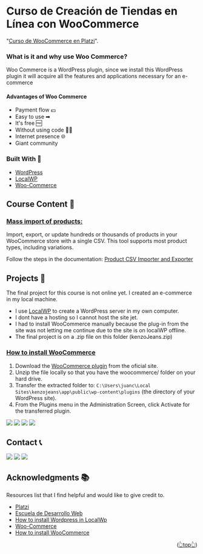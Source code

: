 <div id="top"></div>

# Curso de Creación de Tiendas en Línea con WooCommerce

"[Curso de WooCommerce en Platzi](https://platzi.com/clases/1981-woocommerce/30936-conclusiones/)".

### What is it and why use Woo Commerce?

Woo Commerce is a WordPress plugin, since we install this WordPress plugin it will acquire all the features and applications necessary for an e-commerce

#### Advantages of Woo Commerce

- Payment flow 💵
- Easy to use ➡
- It's free 🆓
- Without using code 👩‍💻
- Internet presence 🌐
- Giant community

<!-- BUILD WITH -->

### Built With 🔑

- [WordPress](https://wordpress.org)
- [LocalWP](https://localwp.com/)
- [Woo-Commerce](https://woocommerce.com/)

<!-- CONTENT -->

## Course Content 🚦

<!-- class 14 -->

### [Mass import of products:](https://platzi.com/clases/1981-woocommerce/30950-importacion-masiva-de-productos/)

Import, export, or update hundreds or thousands of products in your WooCommerce store with a single CSV. This tool supports most product types, including variations.

Follow the steps in the documentation: [Product CSV Importer and Exporter](https://woocommerce.com/document/product-csv-importer-exporter/)

<!-- OTHER PROJECTS -->

## Projects 🚀

The final project for this course is not online yet.
I created an e-commerce in my local machine.

- I use [LocalWP](https://localwp.com/) to create a WordPress server in my own computer.
- I dont have a hosting so I cannot host the site jet.
- I had to install WooCommerce manually because the plug-in from the site was not letting me continue due to the site is on localWP offline.
- The final project is on a .zip file on this folder (kenzoJeans.zip)

### [How to install WooCommerce](https://woocommerce.com/download/)

<!-- Yo instale Wordpress en local, asi que si les pide información de su FTP, solo vayan a la pagina del plugin y lo descargan, después lo extraen y pegan la carpeta woocommerce dentro de wp-content/plugins, luego buscan nuevamente el plugin y la opción de instalar ahora cambiara por Activar. -->

1. Download the [WooCommerce plugin](https://woocommerce.com/download/) from the oficial site.
2. Unzip the file locally so that you have the woocommerce/ folder on your hard drive.
3. Transfer the extracted folder to: `C:\Users\juanc\Local Sites\kenzojeans\app\public\wp-content\plugins` (the directory of your WordPress site).
4. From the Plugins menu in the Administration Screen, click Activate for the transferred plugin.

![](https://img.shields.io/badge/Platzi_Repos-121f3d?style=for-the-badge&logo=Platzi&logoColor=98CA3F)
[![](https://img.shields.io/badge/2021-222?style=for-the-badge)](https://github.com/JuanPabloDiaz/platzi/tree/main/2021)
[![](https://img.shields.io/badge/2022-222?style=for-the-badge)](https://github.com/JuanPabloDiaz/platzi/tree/main/2022)
[![](https://img.shields.io/badge/2023-222?style=for-the-badge)](https://github.com/JuanPabloDiaz/platzi/tree/main/2023)

<!-- CONTACT -->

## Contact 📞

[![](https://img.shields.io/badge/@1diazdev-fff?style=for-the-badge&logo=linkedin&logoColor=0A66C2)](https://www.linkedin.com/in/1diazdev/)
[![](https://img.shields.io/badge/@1diazdev-fff?style=for-the-badge&logo=Twitter&logoColor=1DA1F2)](https://www.twitter.com/1diazdev)
[![](https://img.shields.io/badge/Gmail-fff?style=for-the-badge&logo=gmail&logoColor=EA4335)](mailto:juan.diaz93@hotmail.com)

<!-- ACKNOWLEDGMENTS -->

## Acknowledgments 📚

Resources list that I find helpful and would like to give credit to.

- [Platzi](https://www.platzi.com/)
- [Escuela de Desarrollo Web](https://platzi.com/web/)
- [How to install Wordpress in LocalWp](https://platzi.com/clases/1981-woocommerce/31717-instalando-wordpress-de-forma-local/)
- [Woo-Commerce](https://woocommerce.com/)
- [How to install WooCommerce](https://woocommerce.com/download/)

<p align="right">(<a href="#top">👆top👆</a>)</p>

<!-- MARKDOWN LINKS & IMAGES -->
<!-- https://www.markdownguide.org/basic-syntax/#reference-style-links -->
